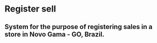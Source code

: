 # Register sell
## System for the purpose of registering sales in a store in Novo Gama - GO, Brazil.
